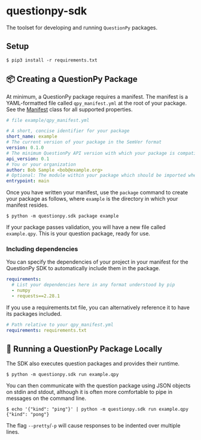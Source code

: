 # questionpy-sdk

The toolset for developing and running `QuestionPy` packages.

## Setup

```shell
$ pip3 install -r requirements.txt
```

## :package: Creating a QuestionPy Package

At minimum, a QuestionPy package requires a manifest. The manifest is a YAML-formatted file called `qpy_manifest.yml` at
the root of your package. See the [Manifest](questionpy/sdk/manifest.py) class for all supported properties.

```yaml
# file example/qpy_manifest.yml

# A short, concise identifier for your package
short_name: example
# The current version of your package in the SemVer format
version: 0.1.0
# The minimum QuestionPy API version with which your package is compatible
api_version: 0.1
# You or your organization
author: Bob Sample <bob@example.org>
# Optional: The module within your package which should be imported when the package is run
entrypoint: main
```

Once you have written your manifest, use the `package` command to create your package as follows, where `example` is
the directory in which your manifest resides.

```shell
$ python -m questionpy.sdk package example
```

If your package passes validation, you will have a new file called `example.qpy`. This is your question package,
ready for use.

### Including dependencies

You can specify the dependencies of your project in your manifest for the QuestionPy SDK to automatically include them
in the package.

```yaml
requirements:
  # List your dependencies here in any format understood by pip
  - numpy
  - requests==2.28.1
```

If you use a requirements.txt file, you can alternatively reference it to have its packages included.

```yaml
# Path relative to your qpy_manifest.yml
requirements: requirements.txt
```

## :rocket: Running a QuestionPy Package Locally

The SDK also executes question packages and provides their runtime.

```shell
$ python -m questionpy.sdk run example.qpy
```

You can then communicate with the question package using JSON objects on stdin and stdout, although it is often more
comfortable to pipe in messages on the command line.

```shell
$ echo '{"kind": "ping"}' | python -m questionpy.sdk run example.qpy
{"kind": "pong"}
```

The flag `--pretty`/`-p` will cause responses to be indented over multiple lines.
